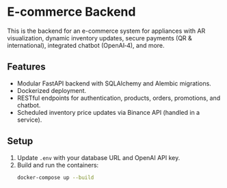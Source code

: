 # E-commerce Backend

This is the backend for an e-commerce system for appliances with AR visualization, dynamic inventory updates, secure payments (QR & international), integrated chatbot (OpenAI‑4), and more.

## Features

- Modular FastAPI backend with SQLAlchemy and Alembic migrations.
- Dockerized deployment.
- RESTful endpoints for authentication, products, orders, promotions, and chatbot.
- Scheduled inventory price updates via Binance API (handled in a service).

## Setup

1. Update `.env` with your database URL and OpenAI API key.
2. Build and run the containers:
   ```bash
   docker-compose up --build
